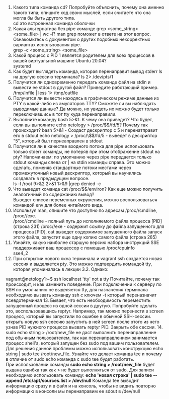1. Какого типа команда cd? Попробуйте объяснить, почему она именно такого типа; опишите ход своих мыслей, если считаете что она могла бы быть другого типа.  
cd это встроенная команда оболочки
2. Какая альтернатива без pipe команде grep <some_string> <some_file> | wc -l? man grep поможет в ответе на этот вопрос. Ознакомьтесь с документом о других подобных некорректных вариантах использования pipe.  
grep -c <some_string> <some_file>
3. Какой процесс с PID 1 является родителем для всех процессов в вашей виртуальной машине Ubuntu 20.04?  
systemd
4. Как будет выглядеть команда, которая перенаправит вывод stderr ls на другую сессию терминала? 
ls 2> /dev/pts/1
5. Получится ли одновременно передать команде файл на stdin и вывести ее stdout в другой файл? Приведите работающий пример.  
/tmp/infile | less 1> /tmp/outfile  
6. Получится ли вывести находясь в графическом режиме данные из PTY в какой-либо из эмуляторов TTY? Сможете ли вы наблюдать выводимые данные? 
Да можно, но увидеть их можно будет только переключившись в тот tty куда перенаправили.
7. Выполните команду bash 5>&1. К чему она приведет? Что будет, если вы выполните echo netology > /proc/$$/fd/5? Почему так происходит?  
bash 5>&1 - Создаст дескриптор с 5 и перенатправит его в stdout  
echo netology > /proc/\$$/fd/5 - выведет в дескриптор "5", который был пернеаправлен в stdout
8. Получится ли в качестве входного потока для pipe использовать только stderr команды, не потеряв при этом отображение stdout на pty? Напоминаем: по умолчанию через pipe передается только stdout команды слева от | на stdin команды справа. Это можно сделать, поменяв стандартные потоки местами через промежуточный новый дескриптор, который вы научились создавать в предыдущем вопросе.  
ls -l /root 9>&2 2>&1 1>&9 |grep denied -c 
9. Что выведет команда cat /proc/$$/environ? Как еще можно получить аналогичный по содержанию вывод?  
Выведет список переменных окружения, можно воспользоваться командой env для более читаймого вида.
10. Используя man, опишите что доступно по адресам /proc/<PID>/cmdline, /proc/<PID>/exe.  
/proc/<PID>/cmdline - полный путь до исполняемого файла процесса [PID]  (строка 231)
/proc/<PID>/exe - содержит ссылку до файла запущенного для процесса [PID], cat выведет содержимое запущенного файла запуск этого файла,  запустит еще одну копию самого файла   (строка 285)
11. Узнайте, какую наиболее старшую версию набора инструкций SSE поддерживает ваш процессор с помощью /proc/cpuinfo  
sse4_2
12. При открытии нового окна терминала и vagrant ssh создается новая сессия и выделяется pty. Это можно подтвердить командой tty, которая упоминалась в лекции 3.2. Однако:

vagrant@netology1:~$ ssh localhost 'tty'
not a tty
Почитайте, почему так происходит, и как изменить поведение. 
При подключении к серверу по SSH по умолчанию не выделяется tty, для назначения терминала необходимо вызвать команду ssh с ключем -t который переназначит псевдотерминал
13. Бывает, что есть необходимость переместить запущенный процесс из одной сессии в другую. Попробуйте сделать это, воспользовавшись reptyr. Например, так можно перенести в screen процесс, который вы запустили по ошибке в обычной SSH-сессии.  
открыть новую ssh сеесию запустить в ней screen после этого из него узнав PID нужного процесса вызвать reptyr PID. Закрыть обе сессии.
14. sudo echo string > /root/new_file не даст выполнить перенаправление под обычным пользователем, так как перенаправлением занимается процесс shell'а, который запущен без sudo под вашим пользователем. Для решения данной проблемы можно использовать конструкцию echo string | sudo tee /root/new_file. Узнайте что делает команда tee и почему в отличие от sudo echo команда с sudo tee будет работать.  
При использовании команды **sudo echo string > /root/new_file** будет выдана ошибка так как > не будет выполняться от sudo. Для записи необходимо использовать команду: 
**echo 'новая строка' | sudo tee --append /etc/apt/sources.list > /dev/null**
Команда tee выводит информацию сразу и в файл и на консоль, чтобы не видить повторно информацию в консоли мы перенаправим ее sdout в /dev/null